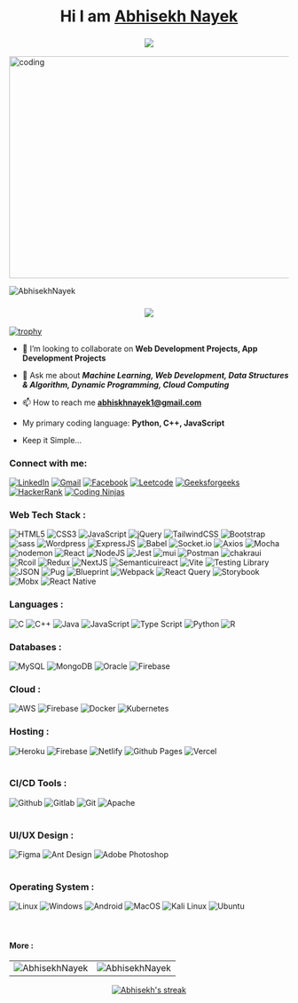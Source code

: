 <h1 align="center">Hi I am <a href="https://github.com/AbhisekhNayek">Abhisekh Nayek</a></h1>

<h3 align="center"> <img src="https://readme-typing-svg.herokuapp.com?color=5657F0&lines=Passionate+Full+Stack+Developer+%3A)" /> </h3>

<img align="center" alt="coding" height="400" width="660" src="https://media.tenor.com/rePDfDWO3XoAAAAd/hacking.gif">


<p align="left"> <img src="https://komarev.com/ghpvc/?username=abhisekhnayek&label=Profile%20views&color=0e75b6&style=flat" alt="AbhisekhNayek" /> </p>

<h3 align="center"> <img src="https://readme-typing-svg.herokuapp.com?color=1077F0&lines=Belive+in+Hardwork+%3A)" /> </h3>

[![trophy](https://github-profile-trophy.vercel.app/?username=AbhisekhNayek&theme=highcontarst)](https://github.com/AbhisekhNayek)


- 👯 I’m looking to collaborate on **Web Development Projects, App Development Projects**

- 💬 Ask me about ***Machine Learning, Web Development, Data Structures & Algorithm, Dynamic Programming, Cloud Computing***

- 📫 How to reach me **abhiskhnayek1@gmail.com**

- My primary coding language: **Python, C++, JavaScript**

- Keep it Simple...

<h3 align="left">Connect with me:</h3>
<div align="left">
  <a href="https://www.linkedin.com/in/abhisekhnayek1755/"><img alt="LinkedIn" src="https://img.shields.io/badge/linkedin-%230077B5.svg?style=for-the-badge&logo=linkedin&logoColor=black"/></a>
  <a href="mailto:abhisekhnayek1@gmail.com"><img alt="Gmail" src="https://img.shields.io/badge/Gmail-D14836?style=for-the-badge&logo=gmail&logoColor=black"/></a>
   <a href="#"><img alt="Facebook" src="https://img.shields.io/badge/Facebook-blue?style=for-the-badge&logo=Facebook&logoColor=black"/></a>
  <a href="https://leetcode.com/Abhisekh15/"><img alt="Leetcode" src="https://img.shields.io/badge/Leetcode-yellow?style=for-the-badge&logo=Leetcode&logoColor=black" /></a>
  <a href="https://auth.geeksforgeeks.org/user/abhisekhnayek/"><img alt="Geeksforgeeks" src="https://img.shields.io/badge/Geeks for geeks-cyan?style=for-the-badge&logo=Geeksforgeeks&logoColor=black" /></a>
  <a href="https://www.hackerrank.com/profile/abhisekhnayek1"><img alt="HackerRank" src="https://img.shields.io/badge/Hackerrank-230769AD?style=for-the-badge&logo=Hackerrank&logoColor=black" /></a>
<a href="https://www.codingninjas.com/studio/profile/6efcf94a-4628-4e36-af39-892bf154ecc2"><img alt="Coding Ninjas" src="https://img.shields.io/badge/Coding Ninjas-yellow?style=for-the-badge&logo=Codingninjas&logoColor=black" /></a>
</div>

<h3 align="left">Web Tech Stack :</h3>
<div align="left">
<img alt="HTML5" src="https://img.shields.io/badge/html5-%23E34F26.svg?style=for-the-badge&logo=html5&logoColor=black"/>
<img alt="CSS3" src="https://img.shields.io/badge/css3-%231572B6.svg?style=for-the-badge&logo=css3&logoColor=black"/> 
<img alt="JavaScript" src="https://img.shields.io/badge/javascript-%23323330.svg?style=for-the-badge&logo=javascript&logoColor=%23F7DF1E"/> 
<img alt="jQuery" src="https://img.shields.io/badge/jquery-%230769AD.svg?style=for-the-badge&logo=jquery&logoColor=white"/> 
<img alt="TailwindCSS" src="https://img.shields.io/badge/Tailwind_CSS-38B2AC?style=for-the-badge&logo=tailwind-css&logoColor=white"/>
<img alt="Bootstrap" src="https://img.shields.io/badge/bootstrap-%23563D7C.svg?style=for-the-badge&logo=bootstrap&logoColor=black"/>
<img alt="sass" src="https://img.shields.io/badge/Sass-CC6699?style=for-the-badge&logo=sass&logoColor=black"/>
<img alt="Wordpress" src="https://img.shields.io/badge/Wordpress-007FFF?style=for-the-badge&logo=Wordpress&logoColor=black"/>
<img alt="ExpressJS" src="https://img.shields.io/badge/Express.js-000000?style=for-the-badge&logo=express&logoColor=white"/>
<img alt="Babel" src="https://img.shields.io/badge/Babel-CC6699?style=for-the-badge&logo=Babel&logoColor=black"/>
  <img alt="Socket.io" src="https://img.shields.io/badge/Socket.io-blue?style=for-the-badge&logo=Socket.io&logoColor=black"/>
<img alt="Axios" src="https://img.shields.io/badge/Axios-CC6699?style=for-the-badge&logo=Axios&logoColor=black"/>
<img alt="Mocha" src="https://img.shields.io/badge/Mocha-230769AD?style=for-the-badge&logo=Mocha&logoColor=black"/>
<img alt="nodemon" src="https://img.shields.io/badge/nodemon-CC6699?style=for-the-badge&logo=nodemon&logoColor=black"/>
<img alt="React" src="https://img.shields.io/badge/react-%2320232a.svg?style=for-the-badge&logo=react&logoColor=%2361DAFB"/>
<img alt="NodeJS" src="https://img.shields.io/badge/node.js-230769AD.svg?style=for-the-badge&logo=nodedotjs&logoColor=black"/>
<img alt="Jest" src="https://img.shields.io/badge/Jest-cyan?style=for-the-badge&logo=Jest&logoColor=black"/>
<img alt="mui" src="https://img.shields.io/badge/Material%20UI-007FFF?style=for-the-badge&logo=mui&logoColor=white"/>
<img alt="Postman" src="https://img.shields.io/badge/Postman-CC6699?style=for-the-badge&logo=Postman&logoColor=black"/>
<img alt="chakraui" src="https://img.shields.io/badge/Chakra--UI-319795?style=for-the-badge&logo=chakra-ui&logoColor=white"/>
<img alt="Rcoil" src="https://img.shields.io/badge/Recoil-230769AD?style=for-the-badge&logo=Recoil&logoColor=black"/>
<img alt="Redux" src="https://img.shields.io/badge/Redux-593D88?style=for-the-badge&logo=redux&logoColor=white"/>
<img alt="NextJS" src="https://img.shields.io/badge/next.js-000000?style=for-the-badge&logo=nextdotjs&logoColor=white"/>
<img alt="Semanticuireact" src="https://img.shields.io/badge/Semantic ui react-230769AD?style=for-the-badge&logo=Semanticuireact&logoColor=black"/>
<img alt="Vite" src="https://img.shields.io/badge/Vite-000000?style=for-the-badge&logo=Vite&logoColor=white"/>
<img alt="Testing Library" src="https://img.shields.io/badge/Testing Library-cyan?style=for-the-badge&logo=Testinglibrary&logoColor=red"/>
<img alt="JSON" src="https://img.shields.io/badge/JSON-230769AD?style=for-the-badge&logo=JSON&logoColor=black"/>
<img alt="Pug" src="https://img.shields.io/badge/Pug-000000?style=for-the-badge&logo=Pug&logoColor=white"/>
<img alt="Blueprint" src="https://img.shields.io/badge/Blueprint-red?style=for-the-badge&logo=Blueprint&logoColor=black"/>
<img alt="Webpack" src="https://img.shields.io/badge/Webpack-cyan?style=for-the-badge&logo=Webpack&logoColor=black"/>
<img alt="React Query" src="https://img.shields.io/badge/React Query-grey?style=for-the-badge&logo=React Query&logoColor=blue"/>
<img alt="Storybook" src="https://img.shields.io/badge/Storybook-white?style=for-the-badge&logo=Storybook&logoColor=red"/>
<img alt="Mobx" src="https://img.shields.io/badge/Mobx-007FFF?style=for-the-badge&logo=Mobx&logoColor=white"/>
<img alt="React Native" src="https://img.shields.io/badge/React_Native-black?style=for-the-badge&logo=React&logoColor=blue"/>
  
</div>

<h3 align="left">Languages :</h3>
<div align="left">
  <img alt="C" src="https://img.shields.io/badge/C-%23ED8B00.svg?style=for-the-badge&logo=C&logoColor=white"/>
  <img alt="C++" src="https://img.shields.io/badge/C%2B%2B-00599C?style=for-the-badge&logo=c%2B%2B&logoColor=white"/>
  <img alt="Java" src="https://img.shields.io/badge/java-%23ED8B00.svg?style=for-the-badge&logo=java&logoColor=white"/>
  <img alt="JavaScript" src="https://img.shields.io/badge/javascript-%23323330.svg?style=for-the-badge&logo=javascript&logoColor=%23F7DF1E"/> 
  <img alt="Type Script" src="https://img.shields.io/badge/TypeScript-blue?style=for-the-badge&logo=TypeScript&logoColor=white"/>
  <img alt="Python" src="https://img.shields.io/badge/python-%2314354C.svg?style=for-the-badge&logo=python&logoColor=white"/>
  <img alt="R" src="https://img.shields.io/badge/R-cyan?style=for-the-badge&logo=R&logoColor=black"/>
</div>


<h3 align="left">Databases :</h3>
<div align="left">
  <img alt="MySQL" src="https://img.shields.io/badge/mysql-%2300f.svg?style=for-the-badge&logo=mysql&logoColor=black"/>
  <img alt="MongoDB" src ="https://img.shields.io/badge/MongoDB-4EA94B?style=for-the-badge&logo=mongodb&logoColor=black"/>
  <img alt="Oracle" src ="https://img.shields.io/badge/Oracle-%2307405e.svg?style=for-the-badge&logo=Oracle&logoColor=black"/>
  <img alt="Firebase" src ="https://img.shields.io/badge/Firebase-316192?style=for-the-badge&logo=Firebase&logoColor=black"/>
</div>

<h3 align="left">Cloud :</h3>
<div align="left">
   <img alt="AWS" src="https://img.shields.io/badge/Amazon_AWS-FF9900?style=for-the-badge&logo=amazonaws&logoColor=black"/>
  <img alt="Firebase" src ="https://img.shields.io/badge/Firebase-316192?style=for-the-badge&logo=Firebase&logoColor=black"/>
  <img alt="Docker" src ="https://img.shields.io/badge/Docker-007FFF?style=for-the-badge&logo=Docker&logoColor=white"/>
  <img alt="Kubernetes" src ="https://img.shields.io/badge/Kubernetes-316192?style=for-the-badge&logo=Kubernetes&logoColor=white"/>
</div>

</div>

<h3 align="left">Hosting :</h3>
<div align="left">
  <img alt="Heroku" src="https://img.shields.io/badge/Heroku-FF9900?style=for-the-badge&logo=Heroku&logoColor=black"/>
  <img alt="Firebase" src ="https://img.shields.io/badge/Firebase-316192?style=for-the-badge&logo=Firebase&logoColor=red"/>
  <img alt="Netlify" src="https://img.shields.io/badge/Netlify-00C7B7?style=for-the-badge&logo=netlify&logoColor=black"/>
  <img alt="Github Pages" src="https://img.shields.io/badge/Github Pages-000000?style=for-the-badge&logo=Github Pages&logoColor=red"/>
  <img alt="Vercel" src="https://img.shields.io/badge/Vercel-007FFF?style=for-the-badge&logo=Vercel&logoColor=red"/>
</div><br/>

<h3 align="left">CI/CD Tools :</h3>
<div align="left">
    <img alt="Github" src="https://img.shields.io/badge/Github-000000?style=for-the-badge&logo=Github&logoColor=blue"/>
    <img alt="Gitlab" src="https://img.shields.io/badge/Gitlab-000000?style=for-the-badge&logo=Gitlab&logoColor=red"/>
    <img alt="Git" src="https://img.shields.io/badge/Git-000000?style=for-the-badge&logo=Git&logoColor=orange">
    <img alt="Apache" src="https://img.shields.io/badge/Apache-000000?style=for-the-badge&logo=Apache&logoColor=purple"/>
</div><br/>

<h3 align="left">UI/UX Design :</h3>
<div align="left">
  <img alt="Figma" src="https://img.shields.io/badge/Figma-0ACF83?style=for-the-badge&logo=Figma&logoColor=blue"/>
  <img alt="Ant Design" src="https://img.shields.io/badge/Ant Design-black?style=for-the-badge&logo=Ant Design&logoColor=white"/>
  <img alt="Adobe Photoshop" src="https://img.shields.io/badge/Adobe%20Photoshop-blue?style=for-the-badge&logo=Adobe%20Photoshop&logoColor=black"/>

</div><br/>

<h3 align="left">Operating System :</h3>
<div align="left">
    <img alt="Linux" src="https://img.shields.io/badge/Linux-000000?style=for-the-badge&logo=Linux&logoColor=yellow"/>
    <img alt="Windows" src="https://img.shields.io/badge/Windows-000000?style=for-the-badge&logo=Windows&logoColor=blue"/>
    <img alt="Android" src="https://img.shields.io/badge/Android-000000?style=for-the-badge&logo=Android&logoColor=green"/>
    <img alt="MacOS" src="https://img.shields.io/badge/MacOS-000000?style=for-the-badge&logo=MacOS&logoColor=white"/>
  <img alt="Kali Linux" src="https://img.shields.io/badge/Kali Linux-000000?style=for-the-badge&logo=Kali Linux&logoColor=red"/>
  <img alt="Ubuntu" src="https://img.shields.io/badge/Ubuntu-000000?style=for-the-badge&logo=Ubuntu&logoColor=red"/>
</div><br/>
</div><br/>




<h4>More :</h4>
<table>
  <tr>
    <td><img src="https://github-readme-stats.vercel.app/api?username=AbhisekhNayek&show_icons=true&theme=highcontrast&hide_border=false" alt="AbhisekhNayek" /></td>
 <td><img src="https://github-readme-stats.vercel.app/api/top-langs?username=AbhisekhNayek&show_icons=true&theme=highcontrast&locale=en&layout=compact" alt="AbhisekhNayek" /></td>
  </tr>
</table>


<div align="center">
   <p>
    <a href="https://github.com/DenverCoder1/github-readme-streak-stats">
      <img  alt="Abhisekh's streak" src="https://streak-stats.demolab.com/?user=AbhisekhNayek&theme=highcontrast&hide_border=false"/>
    </a>
  </p>
</div>
